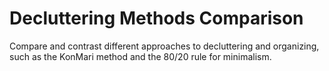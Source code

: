# Decluttering Methods Comparison

Compare and contrast different approaches to decluttering and organizing, such as the KonMari method and the 80/20 rule for minimalism.